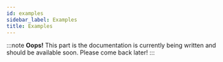 ```yaml
---
id: examples
sidebar_label: Examples
title: Examples
---
```


:::note
**Oops!**
This part is the documentation is currently being written and should be
available soon. Please come back later!
:::
